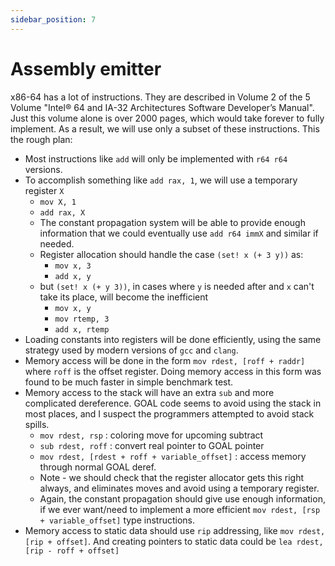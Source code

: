 ```yaml
---
sidebar_position: 7
---
```


# Assembly emitter

x86-64 has a lot of instructions. They are described in Volume 2 of the 5 Volume "Intel® 64 and IA-32 Architectures Software Developer’s Manual". Just this volume alone is over 2000 pages, which would take forever to fully implement. As a result, we will use only a subset of these instructions. This the rough plan:

- Most instructions like `add` will only be implemented with `r64 r64` versions.
- To accomplish something like `add rax, 1`, we will use a temporary register `X`
  - `mov X, 1`
  - `add rax, X`
  - The constant propagation system will be able to provide enough information that we could eventually use `add r64 immX` and similar if needed.
  - Register allocation should handle the case `(set! x (+ 3 y))` as:
    - `mov x, 3`
    - `add x, y`
  - but `(set! x (+ y 3))`, in cases where `y` is needed after and `x` can't take its place, will become the inefficient
    - `mov x, y`
    - `mov rtemp, 3`
    - `add x, rtemp`
- Loading constants into registers will be done efficiently, using the same strategy used by modern versions of `gcc` and `clang`.
- Memory access will be done in the form `mov rdest, [roff + raddr]` where `roff` is the offset register. Doing memory access in this form was found to be much faster in simple benchmark test.
- Memory access to the stack will have an extra `sub` and more complicated dereference. GOAL code seems to avoid using the stack in most places, and I suspect the programmers attempted to avoid stack spills.
  - `mov rdest, rsp` : coloring move for upcoming subtract
  - `sub rdest, roff` : convert real pointer to GOAL pointer
  - `mov rdest, [rdest + roff + variable_offset]` : access memory through normal GOAL deref.
  - Note - we should check that the register allocator gets this right always, and eliminates moves and avoid using a temporary register.
  - Again, the constant propagation should give use enough information, if we ever want/need to implement a more efficient `mov rdest, [rsp + variable_offset]` type instructions.
- Memory access to static data should use `rip` addressing, like `mov rdest, [rip + offset]`. And creating pointers to static data could be `lea rdest, [rip - roff + offset]`
